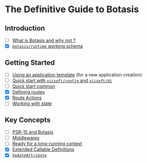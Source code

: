 # The Definitive Guide to Botasis

## Introduction
- [ ] [What is Botasis and why not <your-favorite-library>?](./introduction/01-what-is-botasis.md)
- [x] [`botasis/runtime` working schema](./introduction/02-working-schema.md)

## Getting Started
- [ ] [Using an application template](./getting-started/01-using-application-template.md) (for a new application creation)
- [ ] [Quick start with `yiisoft/config` and `yiisoft/di`](./getting-started/02-quick-start-yiisoft-config.md)
- [ ] [Quick start common](./getting-started/03-getting-started-common.md)
- [x] [Defining routes](./getting-started/04-defining-routes.md)
- [x] [Route Actions](./getting-started/05-route-actions.md)
- [ ] [Working with state](./getting-started/06-working-with-state.md)

## Key Concepts
- [ ] [PSR-15 and Botasis](./key-concepts/01-psr-15-and-botasis.md)
- [ ] [Middlewares](./key-concepts/02-middlewares.md)
- [ ] [Ready for a long-running context](./key-concepts/03-long-running-applications.md)
- [x] [Extended Callable Definitions](./key-concepts/04-extended-callable-definitions.md)
- [x] [`UpdateAttribute`](./key-concepts/05-update-attibute.md)
